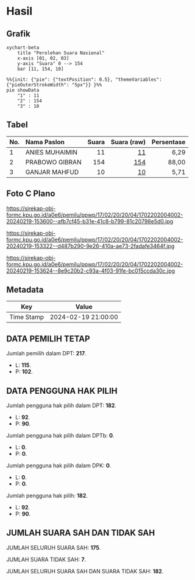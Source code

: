 # Hasil

## Grafik

```mermaid
xychart-beta
    title "Perolehan Suara Nasional"
    x-axis [01, 02, 03]
    y-axis "Suara" 0 --> 154
    bar [11, 154, 10]
```

```mermaid
%%{init: {"pie": {"textPosition": 0.5}, "themeVariables": {"pieOuterStrokeWidth": "5px"}} }%%
pie showData
    "1" : 11
    "2" : 154
    "3" : 10
```

## Tabel

| No. | Nama Paslon    | Suara | Suara (raw) | Persentase |
|:--- |:-------------- | -----:| -----------:| ----------:|
| 1   | ANIES MUHAIMIN | 11    | [11][p-1]   | 6,29       |
| 2   | PRABOWO GIBRAN | 154   | [154][p-2]  | 88,00      |
| 3   | GANJAR MAHFUD  | 10    | [10][p-3]   | 5,71       |


[p-1]: https://github.com/gigit-pemilu/pemilu-2024/blob/main/pilpres/hitung-suara/sub/17-bengkulu/sub/02-rejang-lebong/sub/20-binduriang/sub/2004-taba-padang/sub/002-tps/sub/paslon-1.txt
[p-2]: https://github.com/gigit-pemilu/pemilu-2024/blob/main/pilpres/hitung-suara/sub/17-bengkulu/sub/02-rejang-lebong/sub/20-binduriang/sub/2004-taba-padang/sub/002-tps/sub/paslon-2.txt
[p-3]: https://github.com/gigit-pemilu/pemilu-2024/blob/main/pilpres/hitung-suara/sub/17-bengkulu/sub/02-rejang-lebong/sub/20-binduriang/sub/2004-taba-padang/sub/002-tps/sub/paslon-3.txt

## Foto C Plano

https://sirekap-obj-formc.kpu.go.id/a0e6/pemilu/ppwp/17/02/20/20/04/1702202004002-20240219-153600--afb7cf45-b31e-41c8-b799-81c20798e5d0.jpg

https://sirekap-obj-formc.kpu.go.id/a0e6/pemilu/ppwp/17/02/20/20/04/1702202004002-20240219-153322--d487b290-9e26-410a-ae73-2fadafe3464f.jpg

https://sirekap-obj-formc.kpu.go.id/a0e6/pemilu/ppwp/17/02/20/20/04/1702202004002-20240219-153624--8e9c20b2-c93a-4f03-91fe-bc015ccda30c.jpg


## Metadata

| Key        | Value               |
| ---------- | ------------------- |
| Time Stamp | 2024-02-19 21:00:00 |


## DATA PEMILIH TETAP

Jumlah pemilih dalam DPT: **217**.
 * L: **115**.
 * P: **102**.

## DATA PENGGUNA HAK PILIH

Jumlah pengguna hak pilih dalam DPT: **182**.
 * L: **92**.
 * P: **90**.

Jumlah pengguna hak pilih dalam DPTb: **0**.
 * L: **0**.
 * P: **0**.

Jumlah pengguna hak pilih dalam DPK: **0**.
 * L: **0**.
 * P: **0**.

Jumlah pengguna hak pilih: **182**.
 * L: **92**.
 * P: **90**.

## JUMLAH SUARA SAH DAN TIDAK SAH

JUMLAH SELURUH SUARA SAH: **175**.

JUMLAH SUARA TIDAK SAH: **7**.

JUMLAH SELURUH SUARA SAH DAN SUARA TIDAK SAH: **182**.


